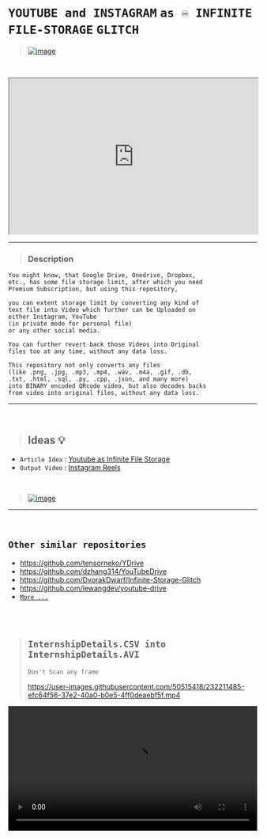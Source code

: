 # `YOUTUBE and INSTAGRAM` `as ♾️ INFINITE FILE-STORAGE` `GLITCH`

>[![image](https://user-images.githubusercontent.com/50515418/232217725-c8472f82-3525-4ce2-af31-7d26ebbcf9f6.png)](https://www.youtube.com/playlist?list=PLyeWzbpbicN0OsBs4S4xT1onLz9lsQR3E)

<br>

<p align="center">
<iframe width="100%" height="315" src="https://www.youtube.com/embed/videoseries?list=PLyeWzbpbicN0OsBs4S4xT1onLz9lsQR3E" allowfullscreen></iframe>
</p>

-----------------

>### Description

    You might know, that Google Drive, Onedrive, Dropbox, 
    etc., has some file storage limit, after which you need
    Premium Subscription, but using this repository, 
    
    you can extent storage limit by converting any kind of 
    text file into Video which further can be Uploaded on 
    either Instagram, YouTube 
    (in private mode for personal file) 
    or any other social media.
    
    You can further revert back those Videos into Original 
    files too at any time, without any data loss.
    
    This repository not only converts any files 
    (like .png, .jpg, .mp3, .mp4, .wav, .m4a, .gif, .db, 
    .txt, .html, .sql, .py, .cpp, .json, and many more) 
    into BINARY encoded QRcode video, but also decodes backs 
    from video into original files, without any data loss.

<hr> <br>

>
>## Ideas 💡

- `Article Idea` : [Youtube as Infinite File Storage](https://hackaday.com/2023/02/21/youtube-as-infinite-file-storage/)
- `Output Video` : [Instagram Reels](https://www.instagram.com/vix.bot/)

<br>

<!--
https://stackoverflow.com/a/4829998/11493297

[![image](https://user-images.githubusercontent.com/50515418/231980117-02902088-56be-4644-a44a-d9728eae724f.png)](https://www.youtube.com/playlist?list=PLyeWzbpbicN0OsBs4S4xT1onLz9lsQR3E)

>[![image](https://user-images.githubusercontent.com/50515418/232205596-854cfda6-6fdd-4437-92dd-a2f6a73be3f4.png)](https://www.youtube.com/playlist?list=PLyeWzbpbicN0OsBs4S4xT1onLz9lsQR3E)
-->

>[![image](https://user-images.githubusercontent.com/50515418/232213872-49c6b918-dd13-4ead-9a63-7b69e0b23a82.png)](https://www.instagram.com/vix.bot/)

----------------

<br>

## `Other similar repositories`
>
- https://github.com/tensorneko/YDrive
- https://github.com/dzhang314/YouTubeDrive
- https://github.com/DvorakDwarf/Infinite-Storage-Glitch
- https://github.com/lewangdev/youtube-drive
- [`More ...`](https://www.google.com/search?rlz=1C1CHBF_enIN1050IN1050&sxsrf=APwXEddQ1NT417bvGiGsaKgpvkNU5_EGdw:1681453542664&q=youtube+infinite+file+storage+github&tbm=isch&sa=X&ved=2ahUKEwiHo_fI3qj-AhXXRmwGHQuVBnMQ0pQJegQICBAB&biw=1536&bih=746&dpr=1.25)

<br> <br>

>## `InternshipDetails.CSV into InternshipDetails.AVI`
>`Don't Scan any frame`
>
>https://user-images.githubusercontent.com/50515418/232211485-efc64f56-37e2-40a0-b0e5-4ff0deaebf5f.mp4

<video width="100%" controls>
  <source src="https://user-images.githubusercontent.com/50515418/232211485-efc64f56-37e2-40a0-b0e5-4ff0deaebf5f.mp4" type="video/mp4">
  Error Message
</video>

<!--
--------------------------

>## `Storing 1kb of Image into QRcode`
>
>[![img](https://user-images.githubusercontent.com/50515418/231714672-e7da3656-978d-4e65-b35f-aab2ca3a0803.jpg)](https://github.com/imvickykumar999/YOUTUBE-AS-INFINITE-FILE-STORAGE/blob/main/input/img.png)
-->

